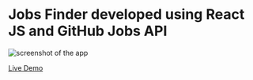 # Jobs Finder developed using React JS and GitHub Jobs API

![screenshot of the app](https://raw.githubusercontent.com/praveenorugantitech/praveenorugantitech-reactjs-projects/master/0_Projects/praveenorugantitech-jobs/src/images/screenshot.PNG "Jobs Finder")

[Live Demo](https://praveenorugantitech-jobs.firebaseapp.com/)